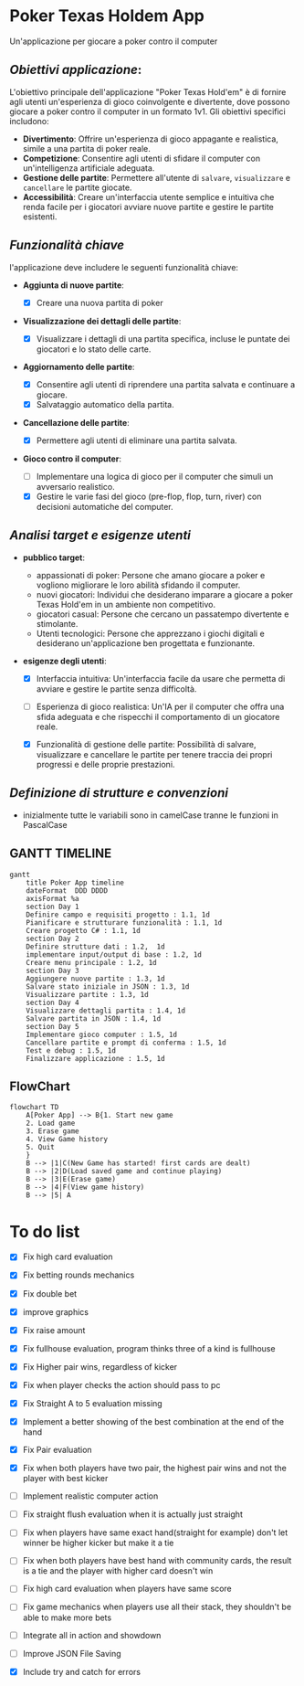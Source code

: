 # Poker Texas Holdem App

Un'applicazione per giocare a poker contro il computer

## _Obiettivi applicazione_:

L'obiettivo principale dell'applicazione "Poker Texas Hold'em" è di fornire agli utenti un'esperienza di gioco coinvolgente e divertente, dove possono giocare a poker contro il computer in un formato 1v1.
 Gli obiettivi specifici includono:

- __Divertimento__:  Offrire un'esperienza di gioco appagante e realistica, simile a una partita di poker reale.
- __Competizione__: Consentire agli utenti di sfidare il computer con un'intelligenza artificiale adeguata.
- __Gestione delle partite__: Permettere all'utente di `salvare`, `visualizzare` e `cancellare` le partite giocate.
- __Accessibilità__: Creare un'interfaccia utente semplice e intuitiva che renda facile per i giocatori avviare nuove partite e gestire le partite esistenti.

## _Funzionalità chiave_

l'applicazione deve includere le seguenti funzionalità chiave:

- __Aggiunta di nuove partite__:

    - [x] Creare una nuova partita di poker

- __Visualizzazione dei dettagli delle partite__:

   
    - [x] Visualizzare i dettagli di una partita specifica, incluse le puntate dei giocatori e lo stato delle carte.

- __Aggiornamento delle partite__:

    - [x] Consentire agli utenti di riprendere una partita salvata e continuare a giocare.
    - [x] Salvataggio automatico della partita.

- __Cancellazione delle partite__:

    - [x] Permettere agli utenti di eliminare una partita salvata.

- __Gioco contro il computer__:

    - [ ] Implementare una logica di gioco per il computer che simuli un avversario realistico.
    - [x] Gestire le varie fasi del gioco (pre-flop, flop, turn, river) con decisioni automatiche del computer.

## _Analisi target e esigenze utenti_

- __pubblico target__:
    - appassionati di poker: Persone che amano giocare a poker e vogliono migliorare le loro abilità sfidando il computer.
    - nuovi giocatori: Individui che desiderano imparare a giocare a poker Texas Hold'em in un ambiente non competitivo.
    - giocatori casual: Persone che cercano un passatempo divertente e stimolante.
    - Utenti tecnologici: Persone che apprezzano i giochi digitali e desiderano un'applicazione ben progettata e funzionante.

- __esigenze degli utenti__:
    - [x] Interfaccia intuitiva: Un'interfaccia facile da usare che permetta di avviare e gestire le partite senza difficoltà.
    - [ ] Esperienza di gioco realistica: Un'IA per il computer che offra una sfida adeguata e che rispecchi il comportamento di un giocatore reale.
    - [x] Funzionalità di gestione delle partite: Possibilità di salvare, visualizzare e cancellare le partite per tenere traccia dei propri progressi e delle proprie prestazioni.
    

## _Definizione di strutture e convenzioni_

- inizialmente tutte le variabili sono in camelCase tranne le funzioni in PascalCase

## GANTT TIMELINE

```mermaid
gantt
    title Poker App timeline
    dateFormat  DDD DDDD
    axisFormat %a
    section Day 1
    Definire campo e requisiti progetto : 1.1, 1d
    Pianificare e strutturare funzionalità : 1.1, 1d
    Creare progetto C# : 1.1, 1d
    section Day 2
    Definire strutture dati : 1.2,  1d
    implementare input/output di base : 1.2, 1d
    Creare menu principale : 1.2, 1d
    section Day 3
    Aggiungere nuove partite : 1.3, 1d
    Salvare stato iniziale in JSON : 1.3, 1d
    Visualizzare partite : 1.3, 1d
    section Day 4
    Visualizzare dettagli partita : 1.4, 1d
    Salvare partita in JSON : 1.4, 1d
    section Day 5
    Implementare gioco computer : 1.5, 1d
    Cancellare partite e prompt di conferma : 1.5, 1d
    Test e debug : 1.5, 1d
    Finalizzare applicazione : 1.5, 1d
```

## FlowChart

```mermaid
flowchart TD
    A[Poker App] --> B{1. Start new game
    2. Load game
    3. Erase game
    4. View Game history
    5. Quit
    }
    B --> |1|C(New Game has started! first cards are dealt)
    B --> |2|D(Load saved game and continue playing)
    B --> |3|E(Erase game)
    B --> |4|F(View game history)
    B --> |5| A
```


# To do list

- [x] Fix high card evaluation
- [x] Fix betting rounds mechanics
- [x] Fix double bet
- [x] improve graphics
- [x] Fix raise amount
- [x] Fix fullhouse evaluation, program thinks three of a kind is fullhouse
- [x] Fix Higher pair wins, regardless of kicker
- [x] Fix when player checks the action should pass to pc
- [x] Fix Straight A to 5 evaluation missing
- [x] Implement a better showing of the best combination at the end of the hand
- [x] Fix Pair evaluation
- [x] Fix when both players have two pair, the highest pair wins and not the player with best kicker
- [ ] Implement realistic computer action
- [ ] Fix straight flush evaluation when it is actually just straight
- [ ] Fix when players have same exact hand(straight for example) don't let winner be higher kicker but make it a tie
- [ ] Fix when both players have best hand with community cards, the result is a tie and the player with higher card doesn't win
- [ ] Fix high card evaluation when players have same score
- [ ] Fix game mechanics when players use all their stack, they shouldn't be able to make more bets
- [ ] Integrate all in action and showdown
- [ ] Improve JSON File Saving
- [x] Include try and catch for errors

